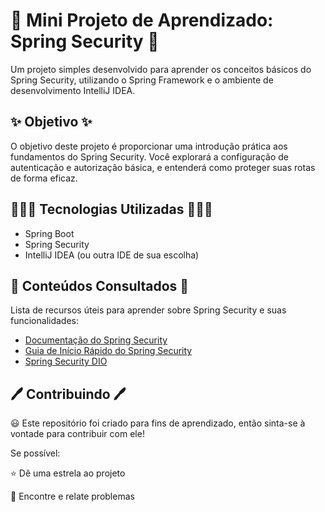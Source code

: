 # 🌟 Mini Projeto de Aprendizado: Spring Security 🌟

Um projeto simples desenvolvido para aprender os conceitos básicos do Spring Security, utilizando o Spring Framework e o ambiente de desenvolvimento IntelliJ IDEA.

## ✨ Objetivo ✨

O objetivo deste projeto é proporcionar uma introdução prática aos fundamentos do Spring Security. Você explorará a configuração de autenticação e autorização básica, e entenderá como proteger suas rotas de forma eficaz.

## 👩🏽‍💻 Tecnologias Utilizadas 👩🏽‍💻

- Spring Boot
- Spring Security
- IntelliJ IDEA (ou outra IDE de sua escolha)


## 📑 Conteúdos Consultados 📑

Lista de recursos úteis para aprender sobre Spring Security e suas funcionalidades:

- [Documentação do Spring Security](https://docs.spring.io/spring-security/site/docs/current/reference/html5/)
- [Guia de Início Rápido do Spring Security](https://spring.io/guides/gs/securing-web/)
- [Spring Security DIO](https://web.dio.me/course/adicionando-seguranca-a-uma-api-rest-com-spring-security/learning/d3b4b5e7-f007-4a09-a5ce-a61923eef4f8?back=/track/spring-framework-experience&tab=undefined&moduleId=undefined)


## 🖊 Contribuindo 🖊

😃 Este repositório foi criado para fins de aprendizado, então sinta-se à vontade para contribuir com ele!

Se possível:

⭐️ Dê uma estrela ao projeto

🐛 Encontre e relate problemas
